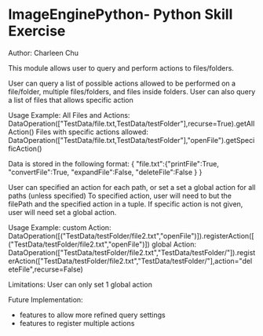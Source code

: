 # ImageEnginePython- Python Skill Exercise
Author: Charleen Chu

This module allows user to query and perform actions to files/folders.

<QueryOperation>
User can query a list of possible actions allowed to be performed on a file/folder, multiple files/folders, and files inside folders. User can also query a list of files that allows specific action

Usage Example:
All Files and Actions: DataOperation(["TestData/file.txt,TestData/testFolder"],recurse=True).getAllAction() 
Files with specific actions allowed: DataOperation(["TestData/file.txt,TestData/testFolder"],"openFile").getSpecificAction()

Data is stored in the following format:
{ "file.txt":{"printFile":True,
              "convertFile":True,
              "expandFile":False,
              "deleteFile":False
            }
}

<RegisterOperation>
User can specified an action for each path, or set a set a global action for all paths (unless specified)
To specified action, user will need to but the filePath and the specified action in a tuple. If specific action is not given, user will need set a global action. 

Usage Example:
custom Action: DataOperation([("TestData/testFolder/file2.txt","openFile")]).registerAction([("TestData/testFolder/file2.txt","openFile")])
global Action: DataOperation(["TestData/testFolder/file2.txt","TestData/testFolder/"]).registerAction(["TestData/testFolder/file2.txt","TestData/testFolder/"],action="deleteFile",recurse=False)

Limitations:
User can only set 1 global action

Future Implementation:
- features to allow more refined query settings
- features to register multiple actions 







